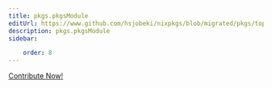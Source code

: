 ```yaml
---
title: pkgs.pkgsModule
editUrl: https://www.github.com/hsjobeki/nixpkgs/blob/migrated/pkgs/top-level/all-packages.nix#L40850C16
description: pkgs.pkgsModule
sidebar:

    order: 8
---
```


<a href="https://www.github.com/hsjobeki/nixpkgs/blob/migrated/pkgs/top-level/all-packages.nix#L40850C16">Contribute Now!</a>



